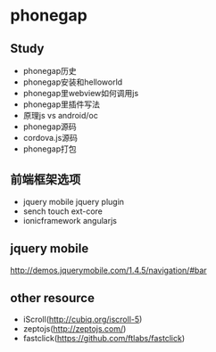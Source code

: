 phonegap
========


## Study

- phonegap历史
- phonegap安装和helloworld
- phonegap里webview如何调用js
- phonegap里插件写法
- 原理js vs android/oc
- phonegap源码
- cordova.js源码
- phonegap打包

## 前端框架选项

- jquery mobile
	 jquery plugin
- sench touch 
	ext-core 
- ionicframework
	angularjs


## jquery mobile

http://demos.jquerymobile.com/1.4.5/navigation/#bar

## other resource 

- iScroll(http://cubiq.org/iscroll-5)
- zeptojs(http://zeptojs.com/)
- fastclick(https://github.com/ftlabs/fastclick)


